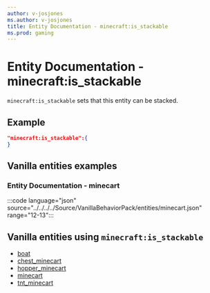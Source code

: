 ```yaml
---
author: v-josjones
ms.author: v-josjones
title: Entity Documentation - minecraft:is_stackable
ms.prod: gaming
---
```


# Entity Documentation -  minecraft:is_stackable

`minecraft:is_stackable` sets that this entity can be stacked.

## Example

```json
"minecraft:is_stackable":{
}
```

## Vanilla entities examples

### Entity Documentation -  minecart

:::code language="json" source="../../../../Source/VanillaBehaviorPack/entities/minecart.json" range="12-13":::

## Vanilla entities using `minecraft:is_stackable`

- [boat](../../../../Source/VanillaBehaviorPack_Snippets/entities/boat.md)
- [chest_minecart](../../../../Source/VanillaBehaviorPack_Snippets/entities/chest_minecart.md)
- [hopper_minecart](../../../../Source/VanillaBehaviorPack_Snippets/entities/hopper_minecart.md)
- [minecart](../../../../Source/VanillaBehaviorPack_Snippets/entities/minecart.md)
- [tnt_minecart](../../../../Source/VanillaBehaviorPack_Snippets/entities/tnt_minecart.md)
